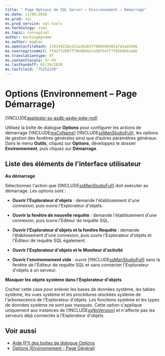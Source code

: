 ```yaml
---
title: " Page Options de SQL Server – Environnement – Démarrage"
ms.date: 11/05/2018
ms.prod: sql
ms.prod_service: sql-tools
ms.technology: ssms
ms.topic: conceptual
author: markingmyname
ms.author: maghan
ms.openlocfilehash: 13814422be321a3b26577909588385af43ad3406
ms.sourcegitcommit: ff82f3260ff79ed860a7a58f54ff7f0594851e6b
ms.translationtype: HT
ms.contentlocale: fr-FR
ms.lasthandoff: 03/29/2020
ms.locfileid: "75252220"
---
```

# <a name="options-environment---startup-page"></a>Options (Environnement – Page Démarrage)

[!INCLUDE[appliesto-ss-asdb-asdw-pdw-md](../../includes/appliesto-ss-asdb-asdw-pdw-md.md)]

Utilisez la boîte de dialogue **Options** pour configurer les actions de démarrage [!INCLUDE[msCoName](../../includes/msconame_md.md)] [!INCLUDE[ssManStudioFull](../../includes/ssmanstudiofull-md.md)], les options de gestion des fenêtres générales ainsi que d’autres paramètres généraux. Dans le menu **Outils**, cliquez sur **Options**, développez le dossier **Environnement**, puis cliquez sur **Démarrage**.

## <a name="uielement-list"></a>Liste des éléments de l'interface utilisateur

**Au démarrage**

Sélectionnez l'action que [!INCLUDE[ssManStudioFull](../../includes/ssmanstudiofull-md.md)] doit exécuter au démarrage. Les options sont :

- **Ouvrir l'Explorateur d'objets** : demande l'établissement d'une connexion, puis ouvre l'Explorateur d'objets.

- **Ouvrir la fenêtre de nouvelle requête** : demande l'établissement d'une connexion, puis ouvre l'Éditeur de requête SQL.

- **Ouvrir l'Explorateur d'objets et la fenêtre Requête** : demande l'établissement d'une connexion, puis ouvre l'Explorateur d'objets et l'Éditeur de requête SQL également.

- **Ouvrir l'Explorateur d'objets et le Moniteur d'activité**

- **Ouvrir l'environnement vide** : ouvre [!INCLUDE[ssManStudioFull](../../includes/ssmanstudiofull-md.md)] sans la fenêtre de l'Éditeur de requête SQL et sans connecter l'Explorateur d'objets à un serveur.

**Masquer les objets système dans l'Explorateur d'objets**

Cocher cette case pour enlever les bases de données système, les tables système, les vues système et les procédures stockées système de l'arborescence de l'Explorateur d'objets. Les fonctions système et les types de données système ne sont pas masqués. Cette option s'applique uniquement aux instances de [!INCLUDE[ssNoVersion](../../includes/ssnoversion-md.md)] et n'affecte pas les serveurs déjà connectés à l'Explorateur d'objets.

## <a name="see-also"></a>Voir aussi

- [Aide (F1) des boîtes de dialogue Options](options-dialog-boxes-f1-help.md)
- [Options (Environnement - Page Général)](options-environment-general-page.md)
